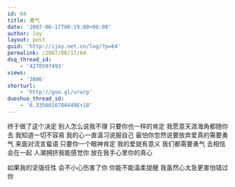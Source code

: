 ```yaml
---
id: 64
title: 勇气
date: '2007-06-17T00:19:00+08:00'
author: Jay
layout: post
guid: 'http://ijay.net.cn/log/?p=64'
permalink: /2007/06/17/64
dsq_thread_id:
    - '4270597493'
views:
    - '3806'
shorturl:
    - 'http://goo.gl/urorp'
duoshuo_thread_id:
    - '6.3356016786449E+18'
---
```


终于做了这个决定
别人怎么说我不理
只要你也一样的肯定
我愿意天涯海角都随你去
我知道一切不容易
我的心一直温习说服自己
最怕你忽然说要放弃爱真的需要勇气
来面对流言蜚语
只要你一个眼神肯定
我的爱就有意义
我们都需要勇气
去相信会在一起
人潮拥挤我能感觉你
放在我手心里你的真心

如果我的坚强任性
会不小心伤害了你
你能不能温柔提醒
我虽然心太急更害怕错过你